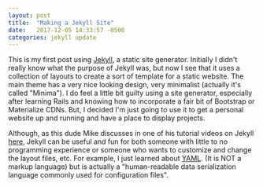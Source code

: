 ```yaml
---
layout: post
title:  "Making a Jekyll Site"
date:   2017-12-05 14:33:57 -0500
categories: jekyll update
---
```


This is my first post using <a href="https://jekyllrb.com/">Jekyll</a>, a static site generator. Initially I didn't really know what the purpose of Jekyll was, but now I see that it uses a collection of layouts to create a sort of template for a static website. The main theme has a very nice looking design, very minimalist (actually it's called "Minima"). I do feel a little bit guilty using a site generator, especially after learning Rails and knowing how to incorporate a fair bit of Bootstrap or Materialize CDNs. But, I decided I'm just going to use it to get a personal website up and running and have a place to display projects.

Although, as this dude Mike discusses in one of his tutorial videos on Jekyll <a href="https://www.youtube.com/watch?v=ZtEbGztktvc">here</a>, Jekyll can be useful and fun for both someone with little to no programming experience or someone who wants to customize and change the layout files, etc. For example, I just learned about <a href="http://www.yaml.org/">YAML</a>. (It is NOT a markup language) but is actually a "human-readable data serialization language commonly used for configuration files".